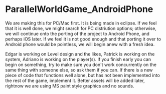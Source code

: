 # ParallelWorldGame_AndroidPhone

We are making this for PC/Mac first.  It is being made in eclipse.  If we feel that it is well done, we might search for PC distriution options; otherwise, we will continue onto the porting of the project to Android Phone, and perhaps iOS later.  If we feel it is not good enough and that porting it over to Android phone would be pointless, we will begin anew with a fresh idea.



Edgar is working on Level design and the likes, Patrick is working on the system, Adriano is working on the player(s).  If you finish early you can begin on something, try to make sure you don't work concurrently on the same thing with someone else, so ask them if you can.  If there is a new piece of code that functions well alone, but has not been implemented into the rest of the game, implement it.  Better assets will be added later, rightnow we are using MS paint style graphics and no sounds.
